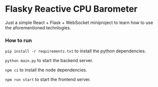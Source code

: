 # Flasky Reactive CPU Barometer

Just a simple React + Flask + WebSocket miniproject to learn how to use the aforementioned technlogies.

### How to run

`pip install -r requirements.txt` to install the python dependencies.

`python main.py` to start the backend server.

`npm ci` to install the node dependencies.

`npm run start` to start the frontend server.
